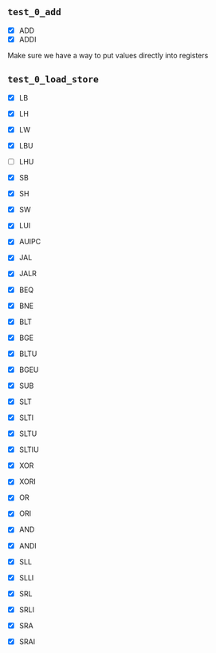 ## `test_0_add`

- [x] ADD
- [x] ADDI

Make sure we have a way to put values directly into registers


## `test_0_load_store`
- [x] LB
- [x] LH
- [x] LW
- [x] LBU
- [ ] LHU
- [x] SB
- [x] SH
- [x] SW

- [x] LUI
- [x] AUIPC
- [x] JAL
- [x] JALR
- [x] BEQ
- [x] BNE
- [x] BLT
- [x] BGE
- [x] BLTU
- [x] BGEU
- [x] SUB
- [x] SLT
- [x] SLTI
- [x] SLTU
- [x] SLTIU
- [x] XOR
- [x] XORI
- [x] OR
- [x] ORI
- [x] AND
- [x] ANDI
- [x] SLL
- [x] SLLI
- [x] SRL
- [x] SRLI
- [x] SRA
- [x] SRAI